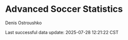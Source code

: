 # Advanced Soccer Statistics
Denis Ostroushko

<!-- gfm -->

Last successful data update: 2025-07-28 12:21:22 CST
